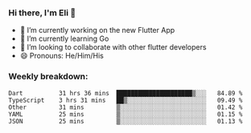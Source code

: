 ### Hi there, I'm Eli 👋
- 🔭 I’m currently working on the new Flutter App
- 🌱 I’m currently learning Go
- 🦄 I’m looking to collaborate with other flutter developers
- 😄 Pronouns: He/Him/His

### Weekly breakdown:
<!--START_SECTION:waka-->

```text
Dart          31 hrs 36 mins  █████████████████████▒░░░   84.89 %
TypeScript    3 hrs 31 mins   ██▒░░░░░░░░░░░░░░░░░░░░░░   09.49 %
Other         31 mins         ▒░░░░░░░░░░░░░░░░░░░░░░░░   01.42 %
YAML          25 mins         ▒░░░░░░░░░░░░░░░░░░░░░░░░   01.15 %
JSON          25 mins         ▒░░░░░░░░░░░░░░░░░░░░░░░░   01.13 %
```

<!--END_SECTION:waka-->
